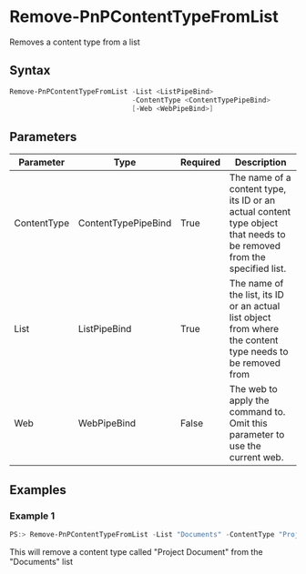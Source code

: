 # Remove-PnPContentTypeFromList
Removes a content type from a list
## Syntax
```powershell
Remove-PnPContentTypeFromList -List <ListPipeBind>
                              -ContentType <ContentTypePipeBind>
                              [-Web <WebPipeBind>]
```


## Parameters
Parameter|Type|Required|Description
---------|----|--------|-----------
|ContentType|ContentTypePipeBind|True|The name of a content type, its ID or an actual content type object that needs to be removed from the specified list.|
|List|ListPipeBind|True|The name of the list, its ID or an actual list object from where the content type needs to be removed from|
|Web|WebPipeBind|False|The web to apply the command to. Omit this parameter to use the current web.|
## Examples

### Example 1
```powershell
PS:> Remove-PnPContentTypeFromList -List "Documents" -ContentType "Project Document"
```
This will remove a content type called "Project Document" from the "Documents" list
